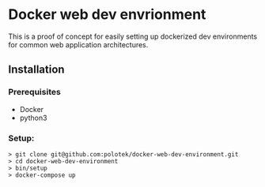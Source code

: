 # Docker web dev envrionment

This is a proof of concept for easily setting up dockerized dev environments
for common web application architectures.

## Installation

### Prerequisites
* Docker
* python3

### Setup:

```
> git clone git@github.com:polotek/docker-web-dev-environment.git
> cd docker-web-dev-environment
> bin/setup
> docker-compose up
```
